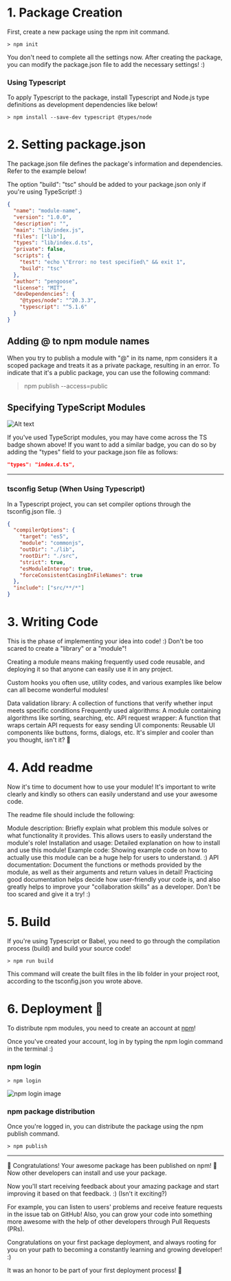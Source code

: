 # 1. Package Creation

First, create a new package using the npm init command.

```shell
> npm init
```

You don't need to complete all the settings now. After creating the package, you can modify the package.json file to add the necessary settings! :)

### Using Typescript

To apply Typescript to the package, install Typescript and Node.js type definitions as development dependencies like below!

```
> npm install --save-dev typescript @types/node
```

# 2. Setting package.json

The package.json file defines the package's information and dependencies. Refer to the example below!

The option "build": "tsc" should be added to your package.json only if you're using TypeScript! :)

```json
{
  "name": "module-name",
  "version": "1.0.0",
  "description": "",
  "main": "lib/index.js",
  "files": ["lib"],
  "types": "lib/index.d.ts",
  "private": false,
  "scripts": {
    "test": "echo \"Error: no test specified\" && exit 1",
    "build": "tsc"
  },
  "author": "pengoose",
  "license": "MIT",
  "devDependencies": {
    "@types/node": "^20.3.3",
    "typescript": "^5.1.6"
  }
}
```

## Adding @ to npm module names

When you try to publish a module with "@" in its name, npm considers it a scoped package and treats it as a private package, resulting in an error. To indicate that it's a public package, you can use the following command:

> npm publish --access=public

## Specifying TypeScript Modules

![Alt text](https://velog.velcdn.com/images/pengoose_dev/post/76a25c7d-a00e-4120-ba2f-8f1987897876/image.png)

If you've used TypeScript modules, you may have come across the TS badge shown above! If you want to add a similar badge, you can do so by adding the "types" field to your package.json file as follows:

```json
"types": "index.d.ts",
```

---

### tsconfig Setup (When Using Typescript)

In a Typescript project, you can set compiler options through the tsconfig.json file. :)

```json
{
  "compilerOptions": {
    "target": "es5",
    "module": "commonjs",
    "outDir": "./lib",
    "rootDir": "./src",
    "strict": true,
    "esModuleInterop": true,
    "forceConsistentCasingInFileNames": true
  },
  "include": ["src/**/*"]
}
```

# 3. Writing Code

This is the phase of implementing your idea into code! :)
Don't be too scared to create a "library" or a "module"!

Creating a module means making frequently used code reusable, and deploying it so that anyone can easily use it in any project.

Custom hooks you often use, utility codes, and various examples like below can all become wonderful modules!

Data validation library: A collection of functions that verify whether input meets specific conditions
Frequently used algorithms: A module containing algorithms like sorting, searching, etc.
API request wrapper: A function that wraps certain API requests for easy sending
UI components: Reusable UI components like buttons, forms, dialogs, etc.
It's simpler and cooler than you thought, isn't it? 🥳

# 4. Add readme

Now it's time to document how to use your module! It's important to write clearly and kindly so others can easily understand and use your awesome code.

The readme file should include the following:

Module description: Briefly explain what problem this module solves or what functionality it provides. This allows users to easily understand the module's role!
Installation and usage: Detailed explanation on how to install and use this module!
Example code: Showing example code on how to actually use this module can be a huge help for users to understand. :)
API documentation: Document the functions or methods provided by the module, as well as their arguments and return values in detail!
Practicing good documentation helps decide how user-friendly your code is, and also greatly helps to improve your "collaboration skills" as a developer. Don't be too scared and give it a try! :)

# 5. Build

If you're using Typescript or Babel, you need to go through the compilation process (build) and build your source code!

```shell
> npm run build
```

This command will create the built files in the lib folder in your project root, according to the tsconfig.json you wrote above.

# 6. Deployment 🚀

To distribute npm modules, you need to create an account at [npm](https://www.npmjs.com/)!

Once you've created your account, log in by typing the npm login command in the terminal :)

### npm login

```shell
> npm login
```

![npm login image](https://i.imgur.com/YiTdDAc.png)

### npm package distribution

Once you're logged in, you can distribute the package using the npm publish command.

```shell
> npm publish
```

---

🎉 Congratulations! Your awesome package has been published on npm! 🥳
Now other developers can install and use your package.

Now you'll start receiving feedback about your amazing package and start improving it based on that feedback. :) (Isn't it exciting?)

For example, you can listen to users' problems and receive feature requests in the issue tab on GitHub!
Also, you can grow your code into something more awesome with the help of other developers through Pull Requests (PRs).

Congratulations on your first package deployment, and always rooting for you on your path to becoming a constantly learning and growing developer! :)

It was an honor to be part of your first deployment process! 🥰
